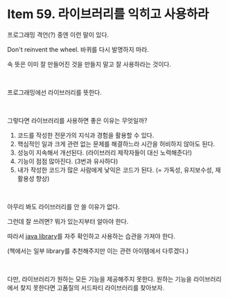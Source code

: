 # Item 59. 라이브러리를 익히고 사용하라



프로그래밍 격언(?) 중엔 이런 말이 있다.

Don't reinvent the wheel. 바퀴를 다시 발명하지 마라.

속 뜻은 이미 잘 만들어진 것을 만들지 말고 잘 사용하라는 것이다. 

<br/>

프로그래밍에선 라이브러리를 뜻한다.

<br/>

그렇다면 라이브러리를 사용하면 좋은 이유는 무엇일까? 

1. 코드를 작성한 전문가의 지식과 경험을 활용할 수 있다.
2. 핵심적인 일과 크게 관련 없는 문제를 해결하느라 시간을 허비하지 않아도 된다.
3. 성능이 지속해서 개선된다. (라이브러리 제작자들이 대신 노력해준다!)
4. 기능이 점점 많아진다. (3번과 유사하다)
5. 내가 작성한 코드가 많은 사람에게 낯익은 코드가 된다. (= 가독성, 유지보수성, 재활용성 향상)

<br/>

아무리 봐도 라이브러리를 안 쓸 이유가 없다. 

그런데 잘 쓰려면? 뭐가 있는지부터 알아야 한다. 

따라서 [java library](https://docs.oracle.com/javase/8/docs/api/)를 자주 확인하고 사용하는 습관을 가져야 한다. 

(책에서는 일부 library를 추천해주지만 이는 관련 아이템에서 다루겠다.)

<br/>

다만, 라이브러리가 원하는 모든 기능을 제공해주지 못한다. 원하는 기능을 라이브러리에서 찾지 못한다면 고품질의 서드파티 라이브러리를 찾아보자.



